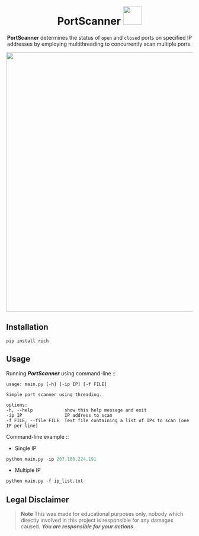 <div align='center'>

# PortScanner <img src='https://github.com/x404xx/Port-Scanner/assets/114883816/446085c1-09cc-4d39-846f-c059f8619d0e' width='50'>

**PortScanner** determines the status of `open` and `closed` ports on specified IP addresses by employing multithreading to concurrently scan multiple ports.

<img src='https://github.com/x404xx/Port-Scanner/assets/114883816/66ff3f7b-cf5b-4771-ae87-cd502cc52ed0' width='700' height='auto'>

</div>

## Installation

```
pip install rich
```

## Usage

Running _**PortScanner**_ using command-line ::

```
usage: main.py [-h] [-ip IP] [-f FILE]

Simple port scanner using threading.

options:
-h, --help            show this help message and exit
-ip IP                IP address to scan
-f FILE, --file FILE  Text file containing a list of IPs to scan (one IP per line)
```

Command-line example ::

-   Single IP

```python
python main.py -ip 207.180.224.191
```

-   Multiple IP

```python
python main.py -f ip_list.txt
```

## Legal Disclaimer

> **Note**
> This was made for educational purposes only, nobody which directly involved in this project is responsible for any damages caused. **_You are responsible for your actions._**

